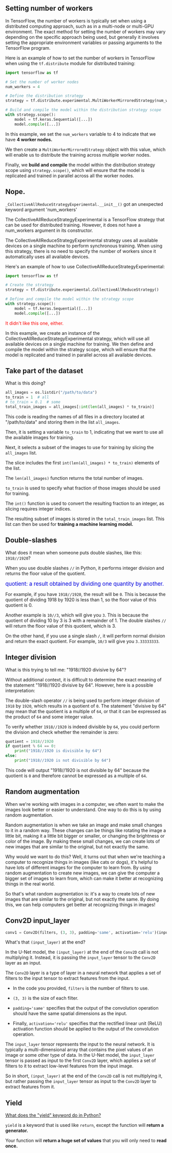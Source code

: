 ## Setting number of workers

In TensorFlow, the number of workers is typically set when using a distributed computing approach, such as in a multi-node or multi-GPU environment. The exact method for setting the number of workers may vary depending on the specific approach being used, but generally it involves setting the appropriate environment variables or passing arguments to the TensorFlow program.

Here is an example of how to set the number of workers in TensorFlow when using the `tf.distribute` module for distributed training:

```python
import tensorflow as tf

# Set the number of worker nodes
num_workers = 4

# Define the distribution strategy
strategy = tf.distribute.experimental.MultiWorkerMirroredStrategy(num_workers=num_workers)

# Build and compile the model within the distribution strategy scope
with strategy.scope():
    model = tf.keras.Sequential([...])
    model.compile([...])
```

In this example, we set the `num_workers` variable to 4 to indicate that we have **4 worker nodes.**

We then create a `MultiWorkerMirroredStrategy` object with this value, which will enable us to distribute the training across multiple worker nodes.

Finally, we **build and compile** the model within the distribution strategy scope using `strategy.scope()`, which will ensure that the model is replicated and trained in parallel across all the worker nodes.

## Nope.

`_CollectiveAllReduceStrategyExperimental.__init__()` got an unexpected keyword argument 'num_workers'

The CollectiveAllReduceStrategyExperimental is a TensorFlow strategy that can be used for distributed training. However, it does not have a num_workers argument in its constructor.

The CollectiveAllReduceStrategyExperimental strategy uses all available devices on a single machine to perform synchronous training. When using this strategy, there is no need to specify the number of workers since it automatically uses all available devices.

Here's an example of how to use CollectiveAllReduceStrategyExperimental:

```python
import tensorflow as tf

# Create the strategy
strategy = tf.distribute.experimental.CollectiveAllReduceStrategy()

# Define and compile the model within the strategy scope
with strategy.scope():
    model = tf.keras.Sequential([...])
    model.compile([...])
```

<span style="color:red;">It didn't like this one, either.</span>

In this example, we create an instance of the CollectiveAllReduceStrategyExperimental strategy, which will use all available devices on a single machine for training. We then define and compile the model within the strategy scope, which will ensure that the model is replicated and trained in parallel across all available devices.

## Take part of the dataset

What is this doing?

```python
all_images = os.listdir("/path/to/data")
to_train = 1  # all
# to_train = 0.1  # some
total_train_images = all_images[:int(len(all_images) * to_train)]
```

This code is reading the names of all files in a directory located at "/path/to/data" and storing them in the list `all_images`.

Then, it is setting a variable `to_train` to 1, indicating that we want to use all the available images for training.

Next, it selects a subset of the images to use for training by slicing the `all_images` list.

The slice includes the first `int(len(all_images) * to_train)` elements of the list.

The `len(all_images)` function returns the total number of images.

`to_train` is used to specify what fraction of those images should be used for training.

The `int()` function is used to convert the resulting fraction to an integer, as slicing requires integer indices.

The resulting subset of images is stored in the `total_train_images` list. This list can then be used for **training a machine learning model.**

## Double-slashes

What does it mean when someone puts double slashes, like this: `1918//1920`?

When you use double slashes `//` in Python, it performs integer division and returns the floor value of the quotient.

<span style="color:#0000dd;font-size:larger;">quotient: a result obtained by dividing one quantity by another.</span>

For example, if you have `1918//1920`, the result will be `0`. This is because the quotient of dividing 1918 by 1920 is less than 1, so the floor value of this quotient is 0.

Another example is `10//3`, which will give you `3`. This is because the quotient of dividing 10 by 3 is 3 with a remainder of 1. The double slashes `//` will return the floor value of this quotient, which is 3.

On the other hand, if you use a single slash `/`, it will perform normal division and return the exact quotient. For example, `10/3` will give you `3.33333333`.

## Integer division

What is this trying to tell me: "1918//1920 divisive by 64"?

Without additional context, it is difficult to determine the exact meaning of the statement "1918//1920 divisive by 64". However, here is a possible interpretation:

The double-slash operator `//` is being used to perform integer division of `1918` by `1920`, which results in a quotient of `0`. The statement "divisive by 64" may mean that the quotient is a multiple of `64`, or that it can be expressed as the product of `64` and some integer value.

To verify whether `1918//1920` is indeed divisible by `64`, you could perform the division and check whether the remainder is zero:

```python
quotient = 1918//1920
if quotient % 64 == 0:
    print("1918//1920 is divisible by 64")
else:
    print("1918//1920 is not divisible by 64")
```

This code will output "1918//1920 is not divisible by 64" because the quotient is `0` and therefore cannot be expressed as a multiple of `64`.

## Random augmentation

When we're working with images in a computer, we often want to make the images look better or easier to understand. One way to do this is by using random augmentation.

Random augmentation is when we take an image and make small changes to it in a random way. These changes can be things like rotating the image a little bit, making it a little bit bigger or smaller, or changing the brightness or color of the image. By making these small changes, we can create lots of new images that are similar to the original, but not exactly the same.

Why would we want to do this? Well, it turns out that when we're teaching a computer to recognize things in images (like cats or dogs), it's helpful to have lots of different images for the computer to learn from. By using random augmentation to create new images, we can give the computer a bigger set of images to learn from, which can make it better at recognizing things in the real world.

So that's what random augmentation is: it's a way to create lots of new images that are similar to the original, but not exactly the same. By doing this, we can help computers get better at recognizing things in images!

## Conv2D input_layer

```python
conv1 = Conv2D(filters, (3, 3), padding='same', activation='relu')(input_layer)
```

What's that `(input_layer)` at the end?

In the U-Net model, the `(input_layer)` at the end of the `Conv2D` call is not multiplying it. Instead, it is passing the `input_layer` tensor to the `Conv2D` layer as an input.

The `Conv2D` layer is a type of layer in a neural network that applies a set of filters to the input tensor to extract features from the input.

* In the code you provided, `filters` is the number of filters to use.

* `(3, 3)` is the size of each filter. 

* `padding='same'` specifies that the output of the convolution operation should have the same spatial dimensions as the input.

* Finally, `activation='relu'` specifies that the rectified linear unit (ReLU) activation function should be applied to the output of the convolution operation.

The `input_layer` tensor represents the input to the neural network. It is typically a multi-dimensional array that contains the pixel values of an image or some other type of data. In the U-Net model, the `input_layer` tensor is passed as input to the first `Conv2D` layer, which applies a set of filters to it to extract low-level features from the input image.

So in short, `(input_layer)` at the end of the `Conv2D` call is not multiplying it, but rather passing the `input_layer` tensor as input to the `Conv2D` layer to extract features from it.

## Yield

[What does the "yield" keyword do in Python?](https://stackoverflow.com/questions/231767/what-does-the-yield-keyword-do-in-python#231855)

`yield` is a keyword that is used like `return`, except the function will **return a generator.**

Your function will **return a huge set of values** that you will only need to **read once.**

<br>
